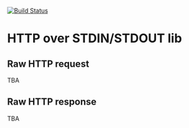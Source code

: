 [![Build Status](https://travis-ci.org/denismakogon/hotfn-py.svg?branch=master)](https://travis-ci.org/denismakogon/hotfn-py)

HTTP over STDIN/STDOUT lib
==========================

Raw HTTP request
----------------

TBA

Raw HTTP response
-----------------

TBA
